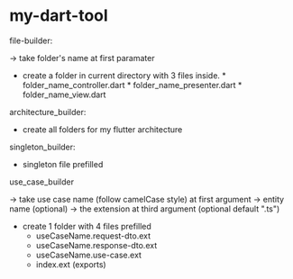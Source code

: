# my-dart-tool

file-builder:

   -> take folder's name at first paramater

   -   create a folder in current directory with 3 files inside.
      * folder_name_controller.dart
      * folder_name_presenter.dart
      * folder_name_view.dart

architecture_builder:

   - create all folders for my flutter architecture

singleton_builder:

   - singleton file prefilled

use_case_builder

   -> take use case name (follow camelCase style) at first argument
   -> entity name (optional)
   -> the extension at third argument (optional default ".ts")

   - create 1 folder with 4 files prefilled
      * useCaseName.request-dto.ext
      * useCaseName.response-dto.ext
      * useCaseName.use-case.ext
      * index.ext (exports)

